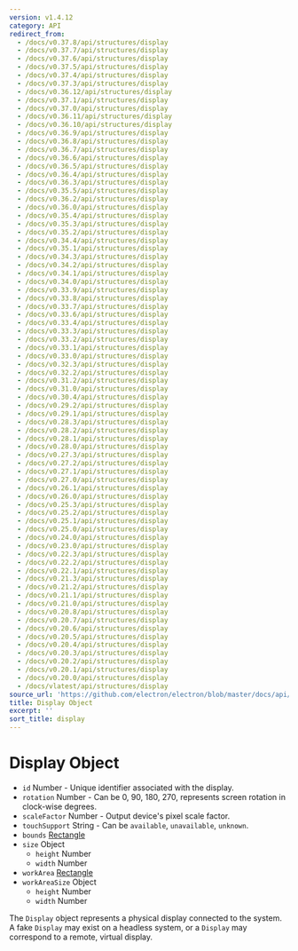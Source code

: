 ```yaml
---
version: v1.4.12
category: API
redirect_from:
  - /docs/v0.37.8/api/structures/display
  - /docs/v0.37.7/api/structures/display
  - /docs/v0.37.6/api/structures/display
  - /docs/v0.37.5/api/structures/display
  - /docs/v0.37.4/api/structures/display
  - /docs/v0.37.3/api/structures/display
  - /docs/v0.36.12/api/structures/display
  - /docs/v0.37.1/api/structures/display
  - /docs/v0.37.0/api/structures/display
  - /docs/v0.36.11/api/structures/display
  - /docs/v0.36.10/api/structures/display
  - /docs/v0.36.9/api/structures/display
  - /docs/v0.36.8/api/structures/display
  - /docs/v0.36.7/api/structures/display
  - /docs/v0.36.6/api/structures/display
  - /docs/v0.36.5/api/structures/display
  - /docs/v0.36.4/api/structures/display
  - /docs/v0.36.3/api/structures/display
  - /docs/v0.35.5/api/structures/display
  - /docs/v0.36.2/api/structures/display
  - /docs/v0.36.0/api/structures/display
  - /docs/v0.35.4/api/structures/display
  - /docs/v0.35.3/api/structures/display
  - /docs/v0.35.2/api/structures/display
  - /docs/v0.34.4/api/structures/display
  - /docs/v0.35.1/api/structures/display
  - /docs/v0.34.3/api/structures/display
  - /docs/v0.34.2/api/structures/display
  - /docs/v0.34.1/api/structures/display
  - /docs/v0.34.0/api/structures/display
  - /docs/v0.33.9/api/structures/display
  - /docs/v0.33.8/api/structures/display
  - /docs/v0.33.7/api/structures/display
  - /docs/v0.33.6/api/structures/display
  - /docs/v0.33.4/api/structures/display
  - /docs/v0.33.3/api/structures/display
  - /docs/v0.33.2/api/structures/display
  - /docs/v0.33.1/api/structures/display
  - /docs/v0.33.0/api/structures/display
  - /docs/v0.32.3/api/structures/display
  - /docs/v0.32.2/api/structures/display
  - /docs/v0.31.2/api/structures/display
  - /docs/v0.31.0/api/structures/display
  - /docs/v0.30.4/api/structures/display
  - /docs/v0.29.2/api/structures/display
  - /docs/v0.29.1/api/structures/display
  - /docs/v0.28.3/api/structures/display
  - /docs/v0.28.2/api/structures/display
  - /docs/v0.28.1/api/structures/display
  - /docs/v0.28.0/api/structures/display
  - /docs/v0.27.3/api/structures/display
  - /docs/v0.27.2/api/structures/display
  - /docs/v0.27.1/api/structures/display
  - /docs/v0.27.0/api/structures/display
  - /docs/v0.26.1/api/structures/display
  - /docs/v0.26.0/api/structures/display
  - /docs/v0.25.3/api/structures/display
  - /docs/v0.25.2/api/structures/display
  - /docs/v0.25.1/api/structures/display
  - /docs/v0.25.0/api/structures/display
  - /docs/v0.24.0/api/structures/display
  - /docs/v0.23.0/api/structures/display
  - /docs/v0.22.3/api/structures/display
  - /docs/v0.22.2/api/structures/display
  - /docs/v0.22.1/api/structures/display
  - /docs/v0.21.3/api/structures/display
  - /docs/v0.21.2/api/structures/display
  - /docs/v0.21.1/api/structures/display
  - /docs/v0.21.0/api/structures/display
  - /docs/v0.20.8/api/structures/display
  - /docs/v0.20.7/api/structures/display
  - /docs/v0.20.6/api/structures/display
  - /docs/v0.20.5/api/structures/display
  - /docs/v0.20.4/api/structures/display
  - /docs/v0.20.3/api/structures/display
  - /docs/v0.20.2/api/structures/display
  - /docs/v0.20.1/api/structures/display
  - /docs/v0.20.0/api/structures/display
  - /docs/vlatest/api/structures/display
source_url: 'https://github.com/electron/electron/blob/master/docs/api/structures/display.md'
title: Display Object
excerpt: ''
sort_title: display
---
```

# Display Object

*   `id` Number - Unique identifier associated with the display.
*   `rotation` Number - Can be 0, 90, 180, 270, represents screen rotation in clock-wise degrees.
*   `scaleFactor` Number - Output device's pixel scale factor.
*   `touchSupport` String - Can be `available`, `unavailable`, `unknown`.
*   `bounds` [Rectangle]({{site.baseurl}}/docs/api/structures/rectangle)
*   `size` Object
    *   `height` Number
    *   `width` Number
*   `workArea` [Rectangle]({{site.baseurl}}/docs/api/structures/rectangle)
*   `workAreaSize` Object
    *   `height` Number
    *   `width` Number

The `Display` object represents a physical display connected to the system. A fake `Display` may exist on a headless system, or a `Display` may correspond to a remote, virtual display.
